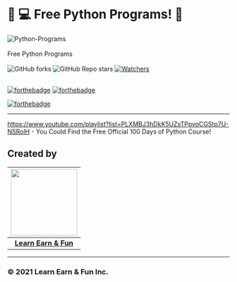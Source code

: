 # 🎯 💻 Free Python Programs! 🐍

![Python-Programs](https://socialify.git.ci/LearnEarn-Fun/Python-Programs/image?description=1&descriptionEditable=Free%20Python%20Programs&font=KoHo&forks=1&issues=1&language=1&owner=1&pattern=Brick%20Wall&pulls=1&stargazers=1&theme=Light)
<br><br>
Free Python Programs <br><br>
 ![GitHub forks](https://img.shields.io/github/forks/LearnEarn-Fun/100-Days-of-Python?style=for-the-badge)
 ![GitHub Repo stars](https://img.shields.io/github/stars/LearnEarn-Fun/100-Days-of-Python?style=for-the-badge)
 [![Watchers](https://img.shields.io/github/watchers/LearnEarn-Fun/100-Days-of-Python?style=for-the-badge)](https://github.com/LearnEarn-Fun/Competitive-Programming-Solutions/watchers)
 <br><br>

[![forthebadge](https://forthebadge.com/images/badges/built-by-developers.svg)](https://forthebadge.com)
[![forthebadge](https://forthebadge.com/images/badges/built-with-love.svg)](https://forthebadge.com)

[![forthebadge](https://forthebadge.com/images/badges/made-with-python.svg)](https://forthebadge.com)

---

https://www.youtube.com/playlist?list=PLXMBJ3hDkK5UZsTPpvoCGStp7U-NSRolH - You Could Find the Free Official 100 Days of Python Course!

## Created by

|                                     <a href="https://github.com/LearnEarn-Fun"><img src="https://avatars.githubusercontent.com/u/66988598?s=400&u=cea2effa83b4b145d26b117a4dc7dec028a9b3ca&v=4" width=150 height=150/></a>                                      |
| :-----------------------------------------------------------------------------------------------------------------------------------------------------------------------------------------------------------------------------------------------------------------: |
|                                                                                      **[Learn Earn & Fun](https://www.github.com/LearnEarn-Fun)**                                                                                    |


---

### © 2021 Learn Earn & Fun Inc.
